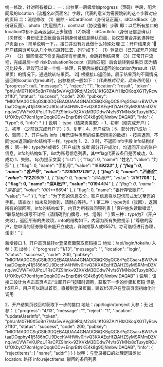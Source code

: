 统一修改，针对所有接口：
一：出参第一层级增加progress（页码）字段，配合同级的location（流程名or页面名）字段，代表的意义为需要跳转的这个步骤对应的页码
二：流程修改
	（1）删除 - idCardFront（身份证正面）、idCardBack（身份证反面）、photo（免冠照片）、contract（协议签署）步骤
		即：以后所有接口的location中都不会再返回以上步骤值
	（2)新增 - idCardInfo（身份证信息确认）
	（3)修改 - 身份证正面反面合并到身份证信息确认页面、协议签署合并到选择账户页面
		ps：简单说明一下，，接口并没有对此做什么特殊处理
三：开户结果页
	1⃣ 开户结果页可以从几个地方跳转过去，列举如下：
	（1）登录页（已完成开户的账户）
	（2）驳回情况下修复完成所有步骤后，会跳转到结果页
	（3）正常开户流程，完成最后一步 riskEvaluationReceipt（风险匹配）后会跳转到结果页
	因为情况比较多，建议可以做一个统一处理，只要后端接口返回的location为result（结果页）的情况下，通通跳转结果页。
	2⃣ 根据接口返回值，展示结果页的不同情况
		返回的lcoation为result时，出参格式一般如下：（*代表格式可变，此处用*代替）
		{
		    "progress": null,
		    "message": "",
		    "reject": "1",
		    "location": "result",
		    "token": "phUnM07H0X5oBr/7/Ma5wVVg3l9RdjM2x9L1KfG8ZAIYHlzOKoqXG1TyRcwzf1f0",
		    "status": "success",
		    "code": 200,
		    "pubkey": "MIGfMA0GCSqGSIb3DQEBAQUAA4GNADCBiQKBgQC8rPqGGsar+BWI7vAtaaDOqphy41j5186hCU9DcchV4HWiv0HvQ3KXAEqHfZiAHZSyMSRMmDZVnqJwCVWFvKUPqU1RsCPZ9Imk+9ZXVkM3DDdw74v/s6YMNx8cTuxybRCJUfOKbyC79cnHgmQqqkODv+EnprBtNKE4k8g90jNmbwIDAQAB",
		    "info": {
		        "type": 6,
		        "info": *
		    }
		}
		说明：
			type（结果页类型）- 1、初审（刚完成开户）； 2、初审 （之前就完成开户了）；3、复审；4、开户成功；5、部分开户成功 ；6、驳回；7、开户失败
			info（展示该种类型的结果页所需的数据）- 按需返回，不同type返回的info结构不一样，type为 1、2、3 时，不返回info字段
		info结构详解：
			第一种：type为4或者5（开户成功 或者 部分开户成功），均返回开立的账户信息，info的结构如下，list为账号信息列表，其中flag代表该条目是否成功，0、成功 1、失败。 tip为提示文案
				{
		            "list": [
		                {
		                    "flag": 0,
		                    "name": "姓名",
		                    "value": "刘莎"
		                },
		                {
		                    "flag": 0,
		                    "name": "手机号",
		                    "value": "188****9223"
		                },
		                {
		                    "flag": 0,
		                    "name": "客户号",
		                    "value": "2280017129"
		                },
		                {
		                    "flag": 0,
		                    "name": "沪基金",
		                    "value": "F22***0605"
		                },
		                {
		                    "flag": 0,
		                    "name": "沪A账户",
		                    "value": "A16***1708"
		                },
		                {
		                    "flag": 0,
		                    "name": "深A账户",
		                    "value": "019***4494"
		                },
		                {
		                    "flag": 0,
		                    "name": "深基金",
		                    "value": "001***6694"
		                },
		                {
		                    "flag": 0,
		                    "name": "银行存管账户",
		                    "value": "--"
		                }
		            ],
		            "tip" : "为了您的信息安全，账户信息将以短信形式发送至您的手机，请查收！如未及时收到，请耐心等待。"
		        }
		    第二种：type为6（驳回），返回所有的驳回项，info的结构如下，内容为所有驳回项列表
		    	[
		            "客户姓名读取错误",
		            "联系地址填写不详细（请精确到门牌号、村、组等）"
		        ]
		    第三种：type为7（开户失败），返回所有的失败项，info的结构如下，内容为所有失败提示
		    	[
		            "尊敬的客户，您申请的证券账号未能开立成功，详询推荐人或95571，亦可临柜进行办理，谢谢！"
		        ]




新增接口
1、开户首页跳转or登录页面获取页码接口
地址：/api/login/tokaihu
入参：无
出参：
{
    "progress": "1/13",
    "message": "",
    "location": "login",
    "status": "success",
    "code": 200,
    "pubkey": "MIGfMA0GCSqGSIb3DQEBAQUAA4GNADCBiQKBgQC8rPqGGsar+BWI7vAtaaDOqphy41j5186hCU9DcchV4HWiv0HvQ3KXAEqHfZiAHZSyMSRMmDZVnqJwCVWFvKUPqU1RsCPZ9Imk+9ZXVkM3DDdw74v/s6YMNx8cTuxybRCJUfOKbyC79cnHgmQqqkODv+EnprBtNKE4k8g90jNmbwIDAQAB"
}
说明：该接口设计为点击首页点击“立即开户”按钮时调用，获取下一步的步骤和页码
	但是h5开户，用户可以跳过首页，直接到登录页面，建议h5开户在登录页面初始化时调用


2、开户结果页驳回时获取下一步的接口
地址：/api/login/toreject
入参：无
出参：
{
    "progress": "4/13",
    "message": "",
    "reject": "1",
    "location": "updateUserInfo",
    "token": "phUnM07H0X5oBr/7/Ma5wVVg3l9RdjM2x9L1KfG8ZAIYHlzOKoqXG1TyRcwzf1f0",
    "status": "success",
    "code": 200,
    "pubkey": "MIGfMA0GCSqGSIb3DQEBAQUAA4GNADCBiQKBgQC8rPqGGsar+BWI7vAtaaDOqphy41j5186hCU9DcchV4HWiv0HvQ3KXAEqHfZiAHZSyMSRMmDZVnqJwCVWFvKUPqU1RsCPZ9Imk+9ZXVkM3DDdw74v/s6YMNx8cTuxybRCJUfOKbyC79cnHgmQqqkODv+EnprBtNKE4k8g90jNmbwIDAQAB",
    "info": {
        "rejectItems": [
            "name",
            "addr"
        ]
    }
}
说明：与登录接口的处理逻辑类似
	location: 路径
	info.rejectItems: 驳回的条目列表


